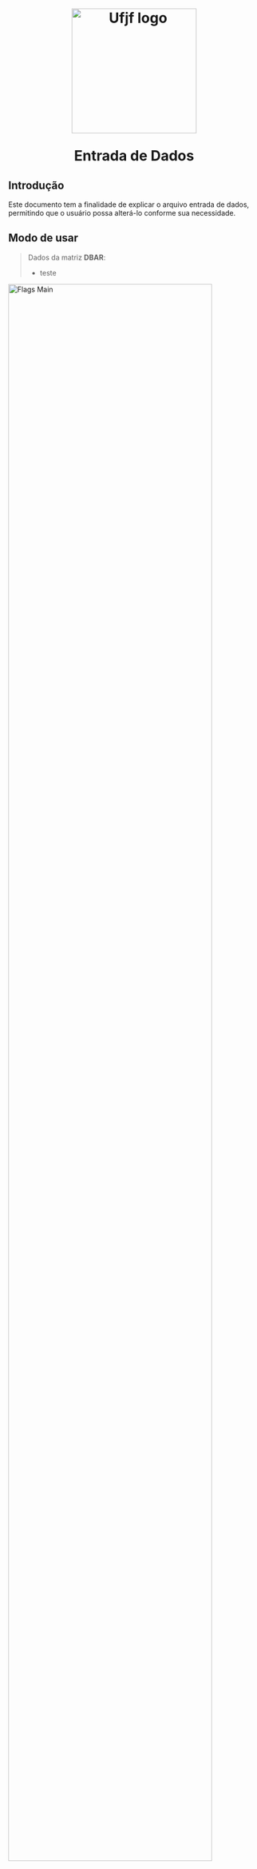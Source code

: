 

<h1 align="center">
  <img src="https://github.com/humbertoAGjf/Dissertacao-Humberto-Ufjf/blob/main/Imagens/Logo_da_UFJF.png" alt="Ufjf logo" width="250"/>
<p>   </p>
<p> Entrada de Dados </p>
</h1>

## Introdução

Este documento tem a finalidade de explicar o arquivo entrada de dados, permitindo que o usuário possa alterá-lo conforme sua necessidade.

## Modo de usar

> Dados da matriz <strong>DBAR</strong>:
> - teste

<img src="https://github.com/humbertoAGjf/Dissertacao-Humberto-Ufjf/blob/main/Imagens/Imagem1.png" alt="Flags Main" width="90%"/>
